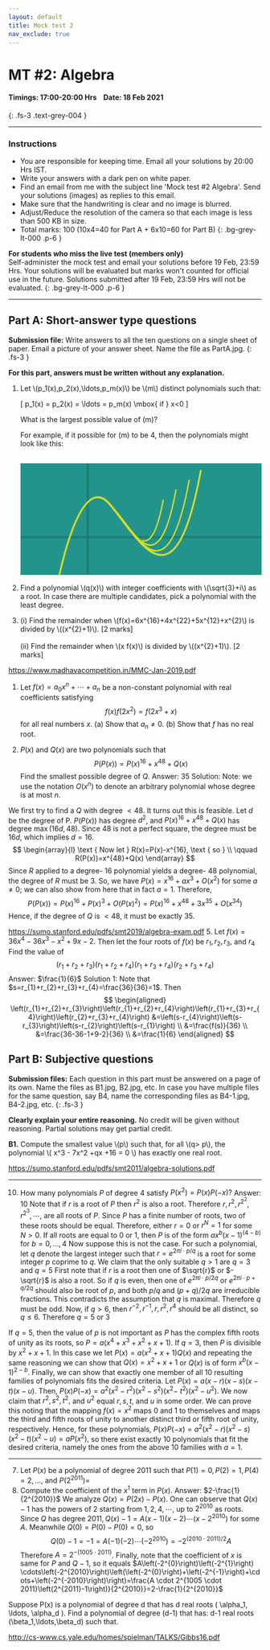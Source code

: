 ```yaml
---
layout: default
title: Mock test 2
nav_exclude: true
---
```



#  MT #2: Algebra
#### Timings: 17:00-20:00 Hrs &nbsp;&nbsp;  Date: 18 Feb 2021
{: .fs-3 .text-grey-004 }

---

### Instructions

- You are responsible for keeping time. Email all your solutions by 20:00 Hrs IST.
- Write your answers with a dark pen on white paper.
- Find an email from me with the subject line 'Mock test #2 Algebra'. Send your solutions (images) as replies to this email.
- Make sure that the handwriting is clear and no image is blurred.
- Adjust/Reduce the resolution of the camera so that each image is less than 500 KB in size.
- Total marks: 100 (10x4=40 for Part A + 6x10=60 for Part B)
{: .bg-grey-lt-000 .p-6 }


**For students who miss the live test (members only)**<br>
Self-administer the mock test and email your solutions before 19 Feb, 23:59 Hrs. Your solutions will be evaluated
but marks won't counted for official use in the future. Solutions submitted after 19 Feb, 23:59 Hrs will not be evaluated.
{: .bg-grey-lt-000 .p-6 }


---




## Part A: Short-answer type questions

**Submission file:** Write answers to all the ten questions on a single sheet of paper. Email a picture of your answer sheet. Name the file as PartA.jpg.
{: .fs-3 }

**For this part, answers must be written without any explanation.**



<ol>

<p>
<li>Let \(p_1(x),p_2(x),\ldots,p_m(x)\) be \(m\) distinct polynomials such that:<br>

\[ p_1(x) = p_2(x) = \ldots = p_m(x) \mbox{ if } x<0 \]

What is the largest possible value of \(m\)?

For example, if it possible for \(m\) to be 4, then the polynomials
might look like this:

<br><img src="/assets/images/mt_2_polynomial.png"/>

</li>
</p>


<p>
<li>Find a polynomial \(q(x)\) with integer coefficients with \(\sqrt{3}+i\) as a root. In case there are multiple candidates,
pick a polynomial with the least degree.</li>
</p>


<p>
<li>
(i) Find the remainder when \(f(x)=6x^{16}+4x^{22}+5x^{12}+x^{2}\) is divided by \((x^{2}+1)\). [2 marks] <br><br>
(ii) Find the remainder when \(x f(x)\) is divided by \((x^{2}+1)\). [2 marks]
</li>
</p>




</ol>



https://www.madhavacompetition.in/MMC-Jan-2019.pdf
1. Let $f(x)=a_{0} x^{n}+\cdots+a_{n}$ be a non-constant polynomial with real coefficients satisfying
$$
f(x) f\left(2 x^{2}\right)=f\left(2 x^{3}+x\right)
$$
for all real numbers $x$.
(a) Show that $a_{n} \neq 0$.
(b) Show that $f$ has no real root.






8. $P(x)$ and $Q(x)$ are two polynomials such that
$$
P(P(x))=P(x)^{16}+x^{48}+Q(x)
$$
Find the smallest possible degree of $Q$.
Answer: 35
Solution: Note: we use the notation $O\left(x^{n}\right)$ to denote an arbitrary polynomial whose degree is at most $n$.

We first try to find a $Q$ with degree $<48 .$ It turns out this is feasible. Let $d$ be the degree of
P. $P(P(x))$ has degree $d^{2}$, and $P(x)^{16}+x^{48}+Q(x)$ has degree $\max (16 d, 48)$. Since 48 is not a perfect square, the degree must be $16 d$, which implies $d=16$.
$$
\begin{array}{l}
\text { Now let } R(x)=P(x)-x^{16}, \text { so } \\
\qquad R(P(x))=x^{48}+Q(x)
\end{array}
$$
Since $R$ applied to a degree- 16 polynomial yields a degree- 48 polynomial, the degree of $R$ must be $3 .$ So, we have $P(x)=x^{16}+a x^{3}+O\left(x^{2}\right)$ for some $a \neq 0 ;$ we can also show from here that in fact $a=1$. Therefore,
$$
P(P(x))=P(x)^{16}+P(x)^{3}+O\left(P(x)^{2}\right)=P(x)^{16}+x^{48}+3 x^{35}+O\left(x^{34}\right)
$$
Hence, if the degree of $Q$ is $<48,$ it must be exactly 35.






https://sumo.stanford.edu/pdfs/smt2019/algebra-exam.pdf
5. Let $f(x)=36 x^{4}-36 x^{3}-x^{2}+9 x-2 .$ Then let the four roots of $f(x)$ be $r_{1}, r_{2}, r_{3},$ and $r_{4}$ Find the value of
$$
\left(r_{1}+r_{2}+r_{3}\right)\left(r_{1}+r_{2}+r_{4}\right)\left(r_{1}+r_{3}+r_{4}\right)\left(r_{2}+r_{3}+r_{4}\right)
$$
Answer: $\frac{1}{6}$ Solution 1: Note that $s=r_{1}+r_{2}+r_{3}+r_{4}=\frac{36}{36}=1$. Then
$$
\begin{aligned}
\left(r_{1}+r_{2}+r_{3}\right)\left(r_{1}+r_{2}+r_{4}\right)\left(r_{1}+r_{3}+r_{4}\right)\left(r_{2}+r_{3}+r_{4}\right) &=\left(s-r_{4}\right)\left(s-r_{3}\right)\left(s-r_{2}\right)\left(s-r_{1}\right) \\
&=\frac{f(s)}{36} \\
&=\frac{36-36-1+9-2}{36} \\
&=\frac{1}{6}
\end{aligned}
$$






## Part B: Subjective questions

**Submission files:** Each question in this part must be answered on a page of its own. Name the files as B1.jpg, B2.jpg, etc. In case you have multiple files
for the same question, say B4, name the corresponding files as B4-1.jpg, B4-2.jpg, etc.
{: .fs-3 }


**Clearly explain your entire reasoning.** No credit will be given without reasoning. Partial solutions may get partial credit.


<p>
<b>B1.</b> Compute the smallest value \(p\) such that, for all \(q> p\), the polynomial  \( x^3 - 7x^2 +qx +16 = 0 \) has exactly one real root.
</p>



https://sumo.stanford.edu/pdfs/smt2011/algebra-solutions.pdf


---


10. How many polynomials $P$ of degree 4 satisfy $P\left(x^{2}\right)=P(x) P(-x) ?$
Answer: 10 Note that if $r$ is a root of $P$ then $r^{2}$ is also a root. Therefore $r, r^{2}, r^{2^{2}}, r^{2^{3}}, \cdots,$ are all roots of $P .$ Since $P$ has a finite number of roots, two of these roots should be equal. Therefore, either $r=0$ or $r^{N}=1$ for some $N>0$.
If all roots are equal to 0 or $1,$ then $P$ is of the form $a x^{b}(x-1)^{(4-b)}$ for $b=0, \ldots, 4$ Now suppose this is not the case. For such a polynomial, let $q$ denote the largest integer such that $r=e^{2 \pi i \cdot p / q}$ is a root for some integer $p$ coprime to $q$. We claim that the only suitable $q>1$ are $q=3$ and $q=5$ First note that if $r$ is a root then one of $\sqrt{r}$ or $-\sqrt{r}$ is also a root. So if $q$ is even, then one of $e^{2 \pi i \cdot p / 2 q}$ or $e^{2 \pi i \cdot p+q / 2 q}$ should also be root of $p,$ and both $p / q$ and $(p+q) / 2 q$ are irreducible fractions. This contradicts the assumption that $q$ is maximal. Therefore $q$ must be odd. Now, if $q>6,$ then $r^{-2}, r^{-1}, r, r^{2}, r^{4}$ should be all distinct, so $q \leq 6$. Therefore $q=5$ or 3

If $q=5,$ then the value of $p$ is not important as $P$ has the complex fifth roots of unity as its roots, so $P=a\left(x^{4}+x^{3}+x^{2}+x+1\right)$. If $q=3$, then $P$ is divisible by $x^{2}+x+1$. In this case we let $P(x)=a\left(x^{2}+x+1\right) Q(x)$ and repeating the same reasoning we can show that $Q(x)=x^{2}+x+1$ or $Q(x)$ is of form $x^{b}(x-1)^{2-b}$. Finally, we can show that exactly one member of all 10 resulting families of polynomials fits the desired criteria. Let $P(x)=a(x-r)(x-s)(x-t)(x-u) .$ Then, $P(x) P(-x)=a^{2}\left(x^{2}-r^{2}\right)\left(x^{2}-s^{2}\right)\left(x^{2}-\right.$
$\left.t^{2}\right)\left(x^{2}-u^{2}\right) .$ We now claim that $r^{2}, s^{2}, t^{2},$ and $u^{2}$ equal $r, s, t,$ and $u$ in some order. We can prove this noting that the mapping $f(x)=x^{2}$ maps 0 and 1 to themselves and maps the third and fifth roots of unity to another distinct third or fifth root of unity, respectively. Hence, for these polynomials, $P(x) P(-x)=a^{2}\left(x^{2}-r\right)\left(x^{2}-s\right)\left(x^{2}-t\right)\left(x^{2}-u\right)=a P\left(x^{2}\right),$ so there exist exactly 10 polynomials that fit the desired criteria, namely the ones from the above 10 families with $a=1$.



---


7. Let $P(x)$ be a polynomial of degree 2011 such that $P(1)=0, P(2)=1, P(4)=2, \ldots,$ and $P\left(2^{2011}\right)=$
2011. Compute the coefficient of the $x^{1}$ term in $P(x)$. Answer: $2-\frac{1}{2^{2010}}$
We analyze $Q(x)=P(2 x)-P(x) .$ One can observe that $Q(x)-1$ has the powers of 2 starting from $1,2,4, \cdots,$ up to $2^{2010}$ as roots. Since $Q$ has degree $2011, Q(x)-1=A(x-1)(x-2) \cdots\left(x-2^{2010}\right)$ for some $A$. Meanwhile $Q(0)=P(0)-P(0)=0,$ so
$$
Q(0)-1=-1=A(-1)(-2) \cdots\left(-2^{2010}\right)=-2^{(2010 \cdot 2011) / 2} A
$$
Therefore $A=2^{-(1005 \cdot 2011)}$. Finally, note that the coefficient of $x$ is same for $P$ and $Q-1,$ so it equals $A\left(-2^{0}\right)\left(-2^{1}\right) \cdots\left(-2^{2010}\right)\left(\left(-2^{0}\right)+\left(-2^{-1}\right)+\cdots+\left(-2^{-2010}\right)\right)=\frac{A \cdot 2^{1005 \cdot 2011}\left(2^{2011}-1\right)}{2^{2010}}=2-\frac{1}{2^{2010}}$



Suppose P(x) is a polynomial of degree d that has d real roots \( \alpha_1, \ldots, \alpha_d \).  Find a polynomial of degree (d-1) that has:
d-1 real roots \(\beta_1,\ldots,\beta_d\) such that.


http://cs-www.cs.yale.edu/homes/spielman/TALKS/Gibbs16.pdf











